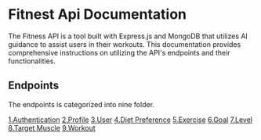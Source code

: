   # Fitnest Api Documentation

  The Fitness API is a tool built with Express.js and MongoDB that utilizes AI guidance to assist users in their workouts. This documentation provides comprehensive instructions on utilizing the API's endpoints and their functionalities.

  ## Endpoints

  The endpoints is categorized into nine folder.

  [1.Authentication]()
  [2.Profile]()
  [3.User]()
  [4.Diet Preference]()
  [5.Exercise]()
  [6.Goal]()
  [7.Level]()
  [8.Target Muscle]()
  [9.Workout]()

